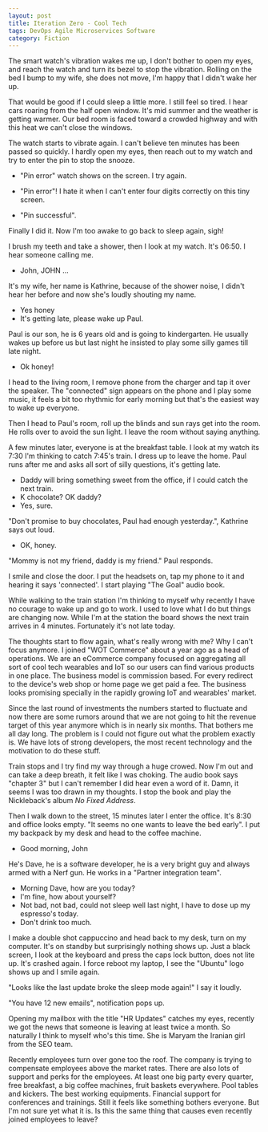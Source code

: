 ```yaml
---
layout: post
title: Iteration Zero - Cool Tech
tags: DevOps Agile Microservices Software
category: Fiction
---
```


The smart watch's vibration wakes me up, I don't bother to open my eyes, and reach the watch and turn its bezel to stop the vibration. Rolling on the bed I bump to my wife, she does not move, I'm happy that I didn't wake her up.

That would be good if I could sleep a little more. I still feel so tired. I hear cars roaring from the half open window. It's mid summer and the weather is getting warmer. Our bed room is faced toward a crowded highway and with this heat we can't close the windows.

The watch starts to vibrate again. I can't believe ten minutes has been passed so quickly. I hardly open my eyes, then reach out to my watch and try to enter the pin to stop the snooze.

- "Pin error" watch shows on the screen.
I try again.

- "Pin error"!
I hate it when I can't enter four digits correctly on this tiny screen.

- "Pin successful".

Finally I did it. Now I'm too awake to go back to sleep again, sigh!

I brush my teeth and take a shower, then I look at my watch. It's 06:50. I hear someone calling me.

- John, JOHN ...

It's my wife, her name is Kathrine, because of the shower noise, I didn't hear her before and now she's loudly shouting my name.

- Yes honey
- It's getting late, please wake up Paul.

Paul is our son, he is 6 years old and is going to kindergarten. He usually wakes up before us but last night he insisted to play some silly games till late night.

- Ok honey!

I head to the living room, I remove phone from the charger and tap it over the speaker. The "connected" sign appears on the phone and I play some music, it feels a bit too rhythmic for early morning but that's the easiest way to wake up everyone.

Then I head to Paul's room, roll up the blinds and sun rays get into the room. He rolls over to avoid the sun light. I leave the room without saying anything.

A few minutes later, everyone is at the breakfast table. I look at my watch its 7:30 I'm thinking to catch 7:45's train. I dress up to leave the home. Paul runs after me and asks all sort of silly questions, it's getting late.

- Daddy will bring something sweet from the office, if I could catch the next train.
- K chocolate? OK daddy?
- Yes, sure.

"Don't promise to buy chocolates, Paul had enough yesterday.", Kathrine says out loud.

- OK, honey.

"Mommy is not my friend, daddy is my friend." Paul responds.

I smile and close the door. I put the headsets on, tap my phone to it and hearing it says 'connected'. I start playing "The Goal" audio book.

While walking to the train station I'm thinking to myself why recently I have no courage to wake up and go to work. I used to love what I do but things are changing now. While I'm at the station the board shows the next train arrives in 4 minutes. Fortunately it's not late today.

The thoughts start to flow again, what's really wrong with me? Why I can't focus anymore. I joined "WOT Commerce" about a year ago as a head of operations. We are an eCommerce company focused on aggregating all sort of cool tech wearables and IoT so our users can find various products in one place. The business model is commission based. For every redirect to the device's web shop or home page we get paid a fee. The business looks promising specially in the rapidly growing IoT and wearables' market.

Since the last round of investments the numbers started to fluctuate and now there are some rumors around that we are not going to hit the revenue target of this year anymore which is in nearly six months. That bothers me all day long. The problem is I could not figure out what the problem exactly is. We have lots of strong developers, the most recent technology and the motivation to do these stuff.

Train stops and I try find my way through a huge crowed. Now I'm out and can take a deep breath, it felt like I was choking. The audio book says "chapter 3" but I can't remember I did hear even a word of it. Damn, it seems I was too drawn in my thoughts. I stop the book and play the Nickleback's album *No Fixed Address*.

Then I walk down to the street, 15 minutes later I enter the office. It's 8:30 and office looks empty. "It seems no one wants to leave the bed early". I put my backpack by my desk and head to the coffee machine.

- Good morning, John

He's Dave, he is a software developer, he is a very bright guy and always armed with a Nerf gun. He works in a "Partner integration team".

- Morning Dave, how are you today?
- I'm fine, how about yourself?
- Not bad, not bad, could not sleep well last night, I have to dose up my espresso's today.
- Don't drink too much.

I make a double shot cappuccino and head back to my desk, turn on my computer. It's on standby but surprisingly nothing shows up. Just a black screen, I look at the keyboard and press the caps lock button, does not lite up. It's crashed again. I force reboot my laptop, I see the "Ubuntu" logo shows up and I smile again.

"Looks like the last update broke the sleep mode again!" I say it loudly.

"You have 12 new emails", notification pops up.

Opening my mailbox with the title "HR Updates" catches my eyes, recently we got the news that someone is leaving at least twice a month. So naturally I think to myself who's this time. She is Maryam the Iranian girl from the SEO team.

Recently employees turn over gone too the roof. The company is trying to compensate employees above the market rates. There are also lots of support and perks for the employees. At least one big party every quarter, free breakfast, a big coffee machines, fruit baskets everywhere. Pool tables and kickers. The best working equipments. Financial support for conferences and trainings. Still it feels like something bothers everyone. But I'm not sure yet what it is. Is this the same thing that causes even recently joined employees to leave?

